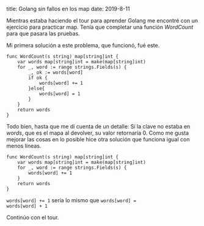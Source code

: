 title: Golang sin fallos en los map
date: 2019-8-11

Mientras estaba haciendo el tour para aprender Golang me encontré con un ejercicio para practicar
map. Tenía que completar una función *WordCount* para que pasara las pruebas.

Mi primera solución a este problema, que funcionó, fué este.

    func WordCount(s string) map[string]int {
        var words map[string]int = make(map[string]int)
        for _, word := range strings.Fields(s) {
            _, ok := words[word]
            if ok {
                words[word] += 1
            }else{
                words[word] = 1
            }
        }
        return words
    }

Todo bien, hasta que me dí cuenta de un detalle: Si la clave no estaba en *words*, que es el mapa
al devolver, su valor retornaría 0. Como me gusta mejorar las cosas en lo posible hice otra
solución que funciona igual con menos líneas.

    func WordCount(s string) map[string]int {
        var words map[string]int = make(map[string]int)
        for _, word := range strings.Fields(s) {
            words[word] += 1
        }
        return words
    }

<code>words[word] += 1</code> sería lo mismo que <code>words[word] = words[word] + 1</code>

Continúo con el tour.
